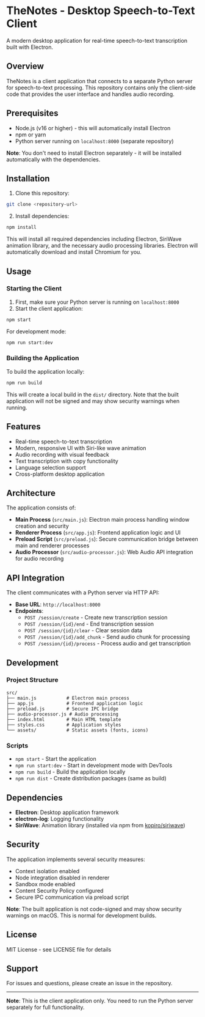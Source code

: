 # TheNotes - Desktop Speech-to-Text Client

A modern desktop application for real-time speech-to-text transcription built with Electron.

## Overview

TheNotes is a client application that connects to a separate Python server for speech-to-text processing. This repository contains only the client-side code that provides the user interface and handles audio recording.

## Prerequisites

- Node.js (v16 or higher) - this will automatically install Electron
- npm or yarn
- Python server running on `localhost:8000` (separate repository)

**Note**: You don't need to install Electron separately - it will be installed automatically with the dependencies.

## Installation

1. Clone this repository:
```bash
git clone <repository-url>
```

2. Install dependencies:
```bash
npm install
```

This will install all required dependencies including Electron, SiriWave animation library, and the necessary audio processing libraries. Electron will automatically download and install Chromium for you.

## Usage

### Starting the Client

1. First, make sure your Python server is running on `localhost:8000`
2. Start the client application:
```bash
npm start
```

For development mode:
```bash
npm run start:dev
```

### Building the Application

To build the application locally:

```bash
npm run build
```

This will create a local build in the `dist/` directory. Note that the built application will not be signed and may show security warnings when running.

## Features

- Real-time speech-to-text transcription
- Modern, responsive UI with Siri-like wave animation
- Audio recording with visual feedback
- Text transcription with copy functionality
- Language selection support
- Cross-platform desktop application

## Architecture

The application consists of:

- **Main Process** (`src/main.js`): Electron main process handling window creation and security
- **Renderer Process** (`src/app.js`): Frontend application logic and UI
- **Preload Script** (`src/preload.js`): Secure communication bridge between main and renderer processes
- **Audio Processor** (`src/audio-processor.js`): Web Audio API integration for audio recording

## API Integration

The client communicates with a Python server via HTTP API:

- **Base URL**: `http://localhost:8000`
- **Endpoints**:
  - `POST /session/create` - Create new transcription session
  - `POST /session/{id}/end` - End transcription session
  - `POST /session/{id}/clear` - Clear session data
  - `POST /session/{id}/add_chunk` - Send audio chunk for processing
  - `POST /session/{id}/process` - Process audio and get transcription

## Development

### Project Structure

```
src/
├── main.js           # Electron main process
├── app.js            # Frontend application logic
├── preload.js        # Secure IPC bridge
├── audio-processor.js # Audio processing
├── index.html        # Main HTML template
├── styles.css        # Application styles
└── assets/           # Static assets (fonts, icons)
```

### Scripts

- `npm start` - Start the application
- `npm run start:dev` - Start in development mode with DevTools
- `npm run build` - Build the application locally
- `npm run dist` - Create distribution packages (same as build)

## Dependencies

- **Electron**: Desktop application framework
- **electron-log**: Logging functionality
- **SiriWave**: Animation library (installed via npm from [kopiro/siriwave](https://github.com/kopiro/siriwave))

## Security

The application implements several security measures:

- Context isolation enabled
- Node integration disabled in renderer
- Sandbox mode enabled
- Content Security Policy configured
- Secure IPC communication via preload script

**Note**: The built application is not code-signed and may show security warnings on macOS. This is normal for development builds.

## License

MIT License - see LICENSE file for details

## Support

For issues and questions, please create an issue in the repository.

---

**Note**: This is the client application only. You need to run the Python server separately for full functionality.